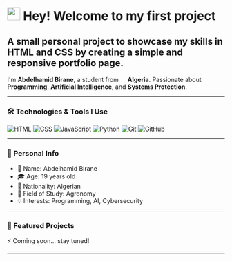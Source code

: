 
<h1><img src="https://emojis.slackmojis.com/emojis/images/1531849430/4246/blob-sunglasses.gif?1531849430" width="30"/> Hey! Welcome to my first project</h1>

## A small personal project to showcase my skills in **HTML** and **CSS** by creating a simple and responsive portfolio page.
<p>
  I'm <b>Abdelhamid Birane</b>, a student from 
  <img src="https://cdn-icons-png.flaticon.com/512/197/197529.png" width="13"/> <b>Algeria</b>.  
  Passionate about <b>Programming</b>, <b>Artificial Intelligence</b>, and <b>Systems Protection</b>.  
</p>

---

<h3>🛠️ Technologies & Tools I Use</h3>
<p>
  <img alt="HTML" src="https://img.shields.io/badge/-HTML5-E34F26?style=flat-square&logo=html5&logoColor=white" />
  <img alt="CSS" src="https://img.shields.io/badge/-CSS3-1572B6?style=flat-square&logo=css3&logoColor=white" />
  <img alt="JavaScript" src="https://img.shields.io/badge/-JavaScript-F7DF1E?style=flat-square&logo=javascript&logoColor=black" />
  <img alt="Python" src="https://img.shields.io/badge/-Python-3776AB?style=flat-square&logo=python&logoColor=white" />
  <img alt="Git" src="https://img.shields.io/badge/-Git-F05032?style=flat-square&logo=git&logoColor=white" />
  <img alt="GitHub" src="https://img.shields.io/badge/-GitHub-181717?style=flat-square&logo=github&logoColor=white" />
</p>

---

<h3>📌 Personal Info</h3>
<ul>
  <li>👤 Name: Abdelhamid Birane</li>
  <li>🎓 Age: 19 years old</li>
  <li>📍 Nationality: Algerian</li>
  <li>📖 Field of Study: Agronomy</li>
  <li>💡 Interests: Programming, AI, Cybersecurity</li>
</ul>

---

<h3>📂 Featured Projects</h3>
<p>
⚡ Coming soon... stay tuned!
</p>

---
